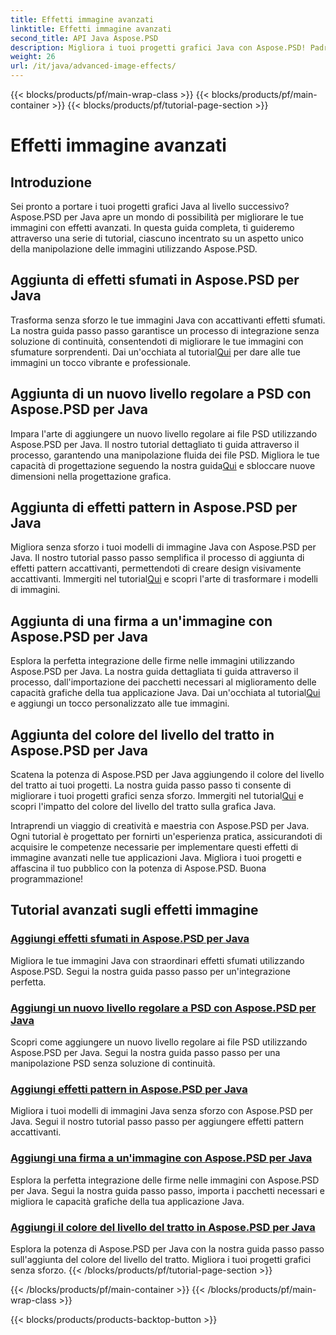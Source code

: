 ```yaml
---
title: Effetti immagine avanzati
linktitle: Effetti immagine avanzati
second_title: API Java Aspose.PSD
description: Migliora i tuoi progetti grafici Java con Aspose.PSD! Padroneggia perfettamente gli effetti immagine avanzati da sfumature e motivi a firme e tratti.
weight: 26
url: /it/java/advanced-image-effects/
---
```


{{< blocks/products/pf/main-wrap-class >}}
{{< blocks/products/pf/main-container >}}
{{< blocks/products/pf/tutorial-page-section >}}

# Effetti immagine avanzati

## Introduzione
Sei pronto a portare i tuoi progetti grafici Java al livello successivo? Aspose.PSD per Java apre un mondo di possibilità per migliorare le tue immagini con effetti avanzati. In questa guida completa, ti guideremo attraverso una serie di tutorial, ciascuno incentrato su un aspetto unico della manipolazione delle immagini utilizzando Aspose.PSD.

## Aggiunta di effetti sfumati in Aspose.PSD per Java

 Trasforma senza sforzo le tue immagini Java con accattivanti effetti sfumati. La nostra guida passo passo garantisce un processo di integrazione senza soluzione di continuità, consentendoti di migliorare le tue immagini con sfumature sorprendenti. Dai un'occhiata al tutorial[Qui](./add-gradient-effects/) per dare alle tue immagini un tocco vibrante e professionale.

## Aggiunta di un nuovo livello regolare a PSD con Aspose.PSD per Java

Impara l'arte di aggiungere un nuovo livello regolare ai file PSD utilizzando Aspose.PSD per Java. Il nostro tutorial dettagliato ti guida attraverso il processo, garantendo una manipolazione fluida dei file PSD. Migliora le tue capacità di progettazione seguendo la nostra guida[Qui](./add-new-regular-layer/) e sbloccare nuove dimensioni nella progettazione grafica.

## Aggiunta di effetti pattern in Aspose.PSD per Java

 Migliora senza sforzo i tuoi modelli di immagine Java con Aspose.PSD per Java. Il nostro tutorial passo passo semplifica il processo di aggiunta di effetti pattern accattivanti, permettendoti di creare design visivamente accattivanti. Immergiti nel tutorial[Qui](./add-pattern-effects/) e scopri l'arte di trasformare i modelli di immagini.

## Aggiunta di una firma a un'immagine con Aspose.PSD per Java

 Esplora la perfetta integrazione delle firme nelle immagini utilizzando Aspose.PSD per Java. La nostra guida dettagliata ti guida attraverso il processo, dall'importazione dei pacchetti necessari al miglioramento delle capacità grafiche della tua applicazione Java. Dai un'occhiata al tutorial[Qui](./add-signature-to-image/) e aggiungi un tocco personalizzato alle tue immagini.

## Aggiunta del colore del livello del tratto in Aspose.PSD per Java

 Scatena la potenza di Aspose.PSD per Java aggiungendo il colore del livello del tratto ai tuoi progetti. La nostra guida passo passo ti consente di migliorare i tuoi progetti grafici senza sforzo. Immergiti nel tutorial[Qui](./add-stroke-layer-color/) e scopri l'impatto del colore del livello del tratto sulla grafica Java.

Intraprendi un viaggio di creatività e maestria con Aspose.PSD per Java. Ogni tutorial è progettato per fornirti un'esperienza pratica, assicurandoti di acquisire le competenze necessarie per implementare questi effetti di immagine avanzati nelle tue applicazioni Java. Migliora i tuoi progetti e affascina il tuo pubblico con la potenza di Aspose.PSD. Buona programmazione!
## Tutorial avanzati sugli effetti immagine
### [Aggiungi effetti sfumati in Aspose.PSD per Java](./add-gradient-effects/)
Migliora le tue immagini Java con straordinari effetti sfumati utilizzando Aspose.PSD. Segui la nostra guida passo passo per un'integrazione perfetta.
### [Aggiungi un nuovo livello regolare a PSD con Aspose.PSD per Java](./add-new-regular-layer/)
Scopri come aggiungere un nuovo livello regolare ai file PSD utilizzando Aspose.PSD per Java. Segui la nostra guida passo passo per una manipolazione PSD senza soluzione di continuità.
### [Aggiungi effetti pattern in Aspose.PSD per Java](./add-pattern-effects/)
Migliora i tuoi modelli di immagini Java senza sforzo con Aspose.PSD per Java. Segui il nostro tutorial passo passo per aggiungere effetti pattern accattivanti.
### [Aggiungi una firma a un'immagine con Aspose.PSD per Java](./add-signature-to-image/)
Esplora la perfetta integrazione delle firme nelle immagini con Aspose.PSD per Java. Segui la nostra guida passo passo, importa i pacchetti necessari e migliora le capacità grafiche della tua applicazione Java.
### [Aggiungi il colore del livello del tratto in Aspose.PSD per Java](./add-stroke-layer-color/)
Esplora la potenza di Aspose.PSD per Java con la nostra guida passo passo sull'aggiunta del colore del livello del tratto. Migliora i tuoi progetti grafici senza sforzo.
{{< /blocks/products/pf/tutorial-page-section >}}

{{< /blocks/products/pf/main-container >}}
{{< /blocks/products/pf/main-wrap-class >}}

{{< blocks/products/products-backtop-button >}}
